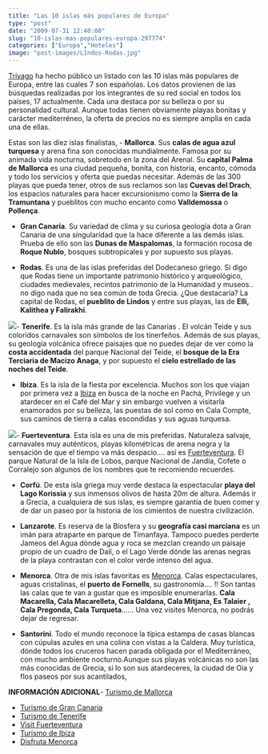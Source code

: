```yaml
---
title: "Las 10 islas más populares de Europa"
type: "post"
date: "2009-07-31 12:40:00"
slug: "10-islas-mas-populares-europa-297774"
categories: ["Europa","Hoteles"]
image: "post-images/LIndos-Rodas.jpg"
---
```


[Trivago](http://www.trivago.es) ha hecho público un listado con las 10 islas más populares de Europa, entre las cuales 7 son españolas. Los datos provienen de las búsquedas realizadas por los integrantes de su red social en todos los países, 17 actualmente. Cada una destaca por su belleza o por su personalidad cultural. Aunque todas tienen obviamente playas bonitas y carácter mediterréneo, la oferta de precios no es siempre amplia en cada una de ellas.  
  
Estas son las diez islas finalistas, - **Mallorca**. Sus **calas de agua azul turquesa** y arena fina son conocidas mundialmente. Famosa por su animada vida nocturna, sobretodo en la zona del Arenal. Su **capital Palma de Mallorca** es una ciudad pequeña, bonita, con historia, encanto, cómoda y todo los servicios y oferta que puedas necesitar. Además de las 300 playas que pueda tener, otros de sus reclamos son las **Cuevas del Drach**, los espacios naturales para hacer excursionismo como la **Sierra de la Tramuntana** y pueblitos con mucho encanto como **Valldemossa** o **Pollença**.

- **Gran Canaria**. Su variedad de clima y su curiosa geología dota a Gran Canaria de una singularidad que la hace diferente a las demás islas. Prueba de ello son las **Dunas de Maspalomas**, la formación rocosa de **Roque Nublo**, bosques subtropicales y por supuesto sus playas.

- **Rodas**. Es una de las islas preferidas del Dodecaneso griego. Si digo que Rodas tiene un importante patrimonio histórico y arqueológico, ciudades medievales, recintos patrimonio de la Humanidad y museos.. no digo nada que no sea común de toda Grecia. ¿Que destacaría? La capital de Rodas, el **pueblito de Lindos** y entre sus playas, las de **Elli, Kalithea y Falirakhi**.

   
  
![](post-images/LIndos-Rodas.jpg)- **Tenerife**. Es la isla más grande de las Canarias . El volcán Teide y sus coloridos carnavales son símbolos de los tinerfeños. Además de sus playas, su geología volcánica ofrece paisajes que no puedes dejar de ver como la **costa accidentada** del parque Nacional del Teide, el **bosque de la Era Terciaria de Macizo Anaga**, y por supuesto el **cielo estrellado de las noches del Teide**.

- **Ibiza**. Es la isla de la fiesta por excelencia. Muchos son los que viajan por primera vez a [Ibiza](https://www.missviajes.com/escapada-a-ibiza-de-3-dias/) en busca de la noche en Pachá, Privilege y un atardecer en el Café del Mar y sin embargo vuelven a visitarla enamorados por su belleza, las puestas de sol como en Cala Compte, sus caminos de tierra a calas escondidas y sus aguas turquesa.

![](post-images/cala-compte-.jpg)- **Fuerteventura**. Esta isla es una de mis preferidas. Naturaleza salvaje, carnavales muy auténticos, playas kilométricas de arena negra y la sensación de que el tiempo va más despacio.... así es [Fuerteventura](https://www.missviajes.com/fuerteventura-isla-tranquila-6840/). El parque Natural de la Isla de Lobos, parque Nacional de Jandía, Cofete o Corralejo son algunos de los nombres que te recomiendo recuerdes.

- **Corfú**. De esta isla griega muy verde destaca la espectacular **playa del Lago Korissia** y sus inmensos olivos de hasta 20m de altura. Además ir a Grecia, a cualquiera de sus islas, es siempre garantía de buen comer y de dar un paseo por la historia de los cimientos de nuestra civilización.

- **Lanzarote**. Es reserva de la Biosfera y su **geografía casi marciana** es un imán para atraparte en parque de Timanfaya. Tampoco puedes perderte Jameos del Agua dónde agua y roca se mezclan creando un paisaje propio de un cuadro de Dalí, o el Lago Verde dónde las arenas negras de la playa contrastan con el color verde intenso del agua.

- **Menorca**. Otra de mis islas favoritas es [Menorca](https://www.missviajes.com/menorca-belleza-estado-puro-82463/). Calas espectaculares, aguas cristalinas, el **puerto de Fornells**, su gastronomía.... !! Son tantas las calas que te van a gustar que es imposible enumerarlas. **Cala Macarella, Cala Macarelleta, Cala Galdana, Cala Mitjana, Es Talaier , Cala Pregonda, Cala Turqueta**...... Una vez visites Menorca, no podrás dejar de regresar.

- **Santorini**. Todo el mundo reconoce la típica estampa de casas blancas con cúpulas azules en una colina con vistas a la Caldera. Muy turística, dónde todos los cruceros hacen parada obligada por el Mediterráneo, con mucho ambiente nocturno.Aunque sus playas volcánicas no son las más conocidas de Grecia, si lo son sus atardeceres, la ciudad de Oia y flos paseos por sus acantilados,

**INFORMACIÓN ADICIONAL**- [Turismo de Mallorca ](http://www.infomallorca.net/)
- [Turismo de Gran Canaria](http://www.grancanaria.com/turismo/es/)
- [Turismo de Tenerife](https://www.webtenerife.com/#prettyPhoto/0/)
- [Visit Fuerteventura ](https://visitfuerteventura.es/)
- [Turismo de Ibiza](https://turismo.eivissa.es/)
- [Disfruta Menorca](https://www.disfrutamenorca.com/playas-y-calas)